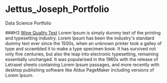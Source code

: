 # Jettus_Joseph_Portfolio
Data Science Portfolio

###H3 [Wine Quality Test](https://github.com/jettus/Jettus_Joseph_Portfolio/blob/main/Scikit_learn_Pynb.ipynb)
Lorem Ipsum is simply dummy text of the printing and typesetting industry. Lorem Ipsum has been the industry's standard dummy text ever since the 1500s, when an unknown printer took a galley of type and scrambled it to make a type specimen book. It has survived not only five centuries, but also the leap into electronic typesetting, remaining essentially unchanged. It was popularised in the 1960s with the release of Letraset sheets containing Lorem Ipsum passages, and more recently with desktop publishing software like Aldus PageMaker including versions of Lorem Ipsum.
